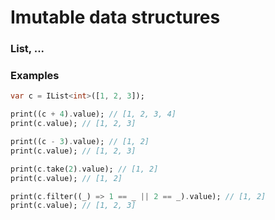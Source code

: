 # Imutable data structures

### List, ...

### Examples

```dart
var c = IList<int>([1, 2, 3]);

print((c + 4).value); // [1, 2, 3, 4]
print(c.value); // [1, 2, 3]

print((c - 3).value); // [1, 2]
print(c.value); // [1, 2, 3]

print(c.take(2).value); // [1, 2]
print(c.value); // [1, 2]

print(c.filter((_) => 1 == _ || 2 == _).value); // [1, 2]
print(c.value); // [1, 2, 3]
```
